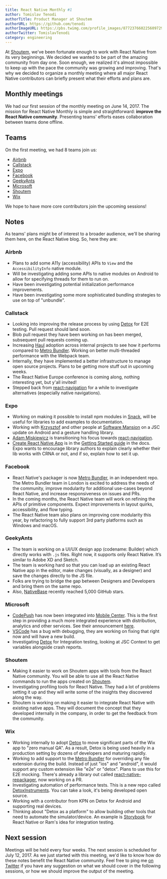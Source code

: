 ```yaml
---
title: React Native Monthly #1
author: Tomislav Tenodi
authorTitle: Product Manager at Shoutem
authorURL: https://github.com/tenodi
authorImageURL: https://pbs.twimg.com/profile_images/877237660225609729/bKFDwfAq.jpg
authorTwitter: TomislavTenodi
category: engineering
---
```


At [Shoutem](https://shoutem.github.io/), we've been fortunate enough to work with React Native from its very beginnings. We decided we wanted to be part of the amazing community from day one. Soon enough, we realized it's almost impossible to keep up with the pace the community was growing and improving. That's why we decided to organize a monthly meeting where all major React Native contributors can briefly present what their efforts and plans are.

## Monthly meetings

We had our first session of the monthly meeting on June 14, 2017. The mission for React Native Monthly is simple and straightforward: **improve the React Native community**. Presenting teams' efforts eases collaboration between teams done offline.

## Teams

On the first meeting, we had 8 teams join us:

- [Airbnb](https://github.com/airbnb)
- [Callstack](https://github.com/callstack-io)
- [Expo](https://github.com/expo)
- [Facebook](https://github.com/facebook)
- [GeekyAnts](https://github.com/GeekyAnts)
- [Microsoft](https://github.com/microsoft)
- [Shoutem](https://github.com/shoutem)
- [Wix](https://github.com/wix)

We hope to have more core contributors join the upcoming sessions!

## Notes

As teams' plans might be of interest to a broader audience, we'll be sharing them here, on the React Native blog. So, here they are:

### Airbnb

- Plans to add some A11y (accessibility) APIs to `View` and the `AccessibilityInfo` native module.
- Will be investigating adding some APIs to native modules on Android to allow for specifying threads for them to run on.
- Have been investigating potential initialization performance improvements.
- Have been investigating some more sophisticated bundling strategies to use on top of "unbundle".

### Callstack

- Looking into improving the release process by using [Detox](https://github.com/wix/detox) for E2E testing. Pull request should land soon.
- Blob pull request they have been working on has been merged, subsequent pull requests coming up.
- Increasing [Haul](https://github.com/callstack-io/haul) adoption across internal projects to see how it performs compared to [Metro Bundler](http://github.com/facebook/metro-bundler). Working on better multi-threaded performance with the Webpack team.
- Internally, they have implemented a better infrastructure to manage open source projects. Plans to be getting more stuff out in upcoming weeks.
- The React Native Europe conference is coming along, nothing interesting yet, but y'all invited!
- Stepped back from [react-navigation](https://github.com/react-community/react-navigation) for a while to investigate alternatives (especially native navigations).

### Expo

- Working on making it possible to install npm modules in [Snack](https://snack.expo.io/), will be useful for libraries to add examples to documentation.
- Working with [Krzysztof](https://github.com/kmagiera) and other people at [Software Mansion](https://github.com/softwaremansion) on a JSC update on Android and a gesture handling library.
- [Adam Miskiewicz](https://github.com/skevy) is transitioning his focus towards [react-navigation](https://github.com/react-community/react-navigation).
- [Create React Native App](https://github.com/react-community/create-react-native-app) is in the [Getting Started guide](https://facebook.github.io/react-native/getting-started.md) in the docs. Expo wants to encourage library authors to explain clearly whether their lib works with CRNA or not, and if so, explain how to set it up.

### Facebook

- React Native's packager is now [Metro Bundler](https://github.com/facebook/metro), in an independent repo. The Metro Bundler team in London is excited to address the needs of the community, improve modularity for additional use-cases beyond React Native, and increase responsiveness on issues and PRs.
- In the coming months, the React Native team will work on refining the APIs of primitive components. Expect improvements in layout quirks, accessibility, and flow typing.
- The React Native team also plans on improving core modularity this year, by refactoring to fully support 3rd party platforms such as Windows and macOS.

### GeekyAnts

- The team is working on a UI/UX design app (codename: Builder) which directly works with `.js` files. Right now, it supports only React Native. It’s similar to Adobe XD and Sketch.
- The team is working hard so that you can load up an existing React Native app in the editor, make changes (visually, as a designer) and save the changes directly to the JS file.
- Folks are trying to bridge the gap between Designers and Developers and bring them on the same repo.
- Also, [NativeBase](https://github.com/GeekyAnts/NativeBase) recently reached 5,000 GitHub stars.

### Microsoft

- [CodePush](https://github.com/Microsoft/code-push) has now been integrated into [Mobile Center](https://mobile.azure.com/). This is the first step in providing a much more integrated experience with distribution, analytics and other services. See their announcement [here](https://microsoft.github.io/code-push/articles/CodePushOnMobileCenter.html).
- [VSCode](https://github.com/Microsoft/vscode) has a bug with debugging, they are working on fixing that right now and will have a new build.
- Investigating [Detox](https://github.com/wix/detox) for Integration testing, looking at JSC Context to get variables alongside crash reports.

### Shoutem

- Making it easier to work on Shoutem apps with tools from the React Native community. You will be able to use all the React Native commands to run the apps created on [Shoutem](https://shoutem.github.io/).
- Investigating profiling tools for React Native. They had a lot of problems setting it up and they will write some of the insights they discovered along the way.
- Shoutem is working on making it easier to integrate React Native with existing native apps. They will document the concept that they developed internally in the company, in order to get the feedback from the community.

### Wix

- Working internally to adopt [Detox](https://github.com/wix/detox) to move significant parts of the Wix app to "zero manual QA". As a result, Detox is being used heavily in a production setting by dozens of developers and maturing rapidly.
- Working to add support to the [Metro Bundler](https://github.com/facebook/metro) for overriding any file extension during the build. Instead of just "ios" and "android", it would support any custom extension like "e2e" or "detox". Plans to use this for E2E mocking. There's already a library out called [react-native-repackager](https://github.com/wix/react-native-repackager), now working on a PR.
- Investigating automation of performance tests. This is a new repo called [DetoxInstruments](https://github.com/wix/DetoxInstruments). You can take a look, it's being developed open source.
- Working with a contributor from KPN on Detox for Android and supporting real devices.
- Thinking about "Detox as a platform" to allow building other tools that need to automate the simulator/device. An example is [Storybook](https://github.com/storybooks/react-native-storybook) for React Native or Ram's idea for integration testing.

## Next session

Meetings will be held every four weeks. The next session is scheduled for July 12, 2017. As we just started with this meeting, we'd like to know how do these notes benefit the React Native community. Feel free to ping me [on Twitter](https://twitter.com/TomislavTenodi) if you have any suggestion on what we should cover in the following sessions, or how we should improve the output of the meeting.

